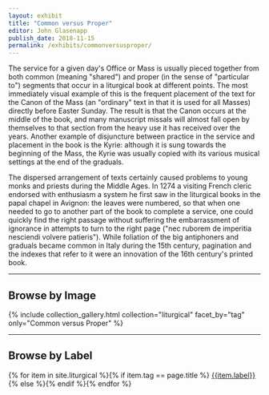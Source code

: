 ```yaml
---
layout: exhibit
title: "Common versus Proper"
editor: John Glasenapp
publish_date: 2018-11-15
permalink: /exhibits/commonversusproper/
---
```


The service for a given day's Office or Mass is usually pieced together from both common (meaning "shared") and proper (in the sense of "particular to") segments that occur in a liturgical book at different points. The most immediately visual example of this is the frequent placement of the text for the Canon of the Mass (an "ordinary" text in that it is used for all Masses) directly before Easter Sunday. The result is that the Canon occurs at the middle of the book, and many manuscript missals will almost fall open by themselves to that section from the heavy use it has received over the years. Another example of disjuncture between practice in the service and placement in the book is the Kyrie: although it is sung towards the beginning of the Mass, the Kyrie was usually copied with its various musical settings at the end of the graduals.

The dispersed arrangement of texts certainly caused problems to young monks and priests during the Middle Ages. In 1274 a visiting French cleric endorsed with enthusiasm a system he first saw in the liturgical books in the papal chapel in Avignon: the leaves were numbered, so that when one needed to go to another part of the book to complete a service, one could quickly find the right passage without suffering the embarrassment of ignorance in attempts to turn to the right page ("nec ruborem de imperitia nesciendi volvere patieris"). While foliation of the big antiphoners and graduals became common in Italy during the 15th century, pagination and the indexes that refer to it were an innovation of the 16th century's printed book.

---

## Browse by Image

{% include collection_gallery.html collection="liturgical" facet_by="tag" only="Common versus Proper" %}

---

## Browse by Label

{% for item in site.liturgical %}{% if item.tag == page.title %}
[{{item.label}}]({{site.baseurl}}{{item.permalink}})
{% else %}{% endif %}{% endfor %}

<!-- ---

Plimpton MS 040C, f. 3r: A choir book copied in Genoa during the 13th century foliated "xxiiii" in the center upper margin.

Med/Ren Frag. 005, f. 1r: A missal from 15th-century Italy foliated "lxxx" in the upper right margin. 

Smith Western MS 15, ff. 30v-31r: A breviary from 15th-century Italy, where the rubric for the feast of the Holy Innocents (28 December) on f. 30v in the second column begins, "In sanctorum innocentium Invitatorium, ymni, antiphone nocturnales, psalmi, versiculi dicuntur de communi plurimorum martirum..." while the readings, proper to the feast, are given in full.

UTS MS 003, f. 219r: A missal from 15th-century Germany, where the service for Magnus, "apostle of the Allgäu" (Bavaria, 6 September), is contained partially here in the sanctorale with a note in the rubric on finding the rest of the service, "Secretum et complenda de comune de confessore non pontifice..." in the common of a confessor, not a bishop.
 -->